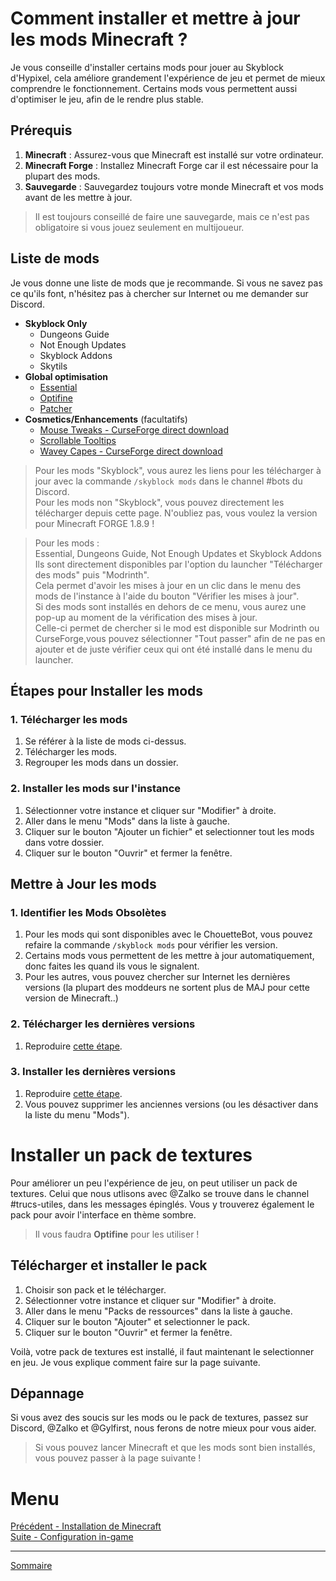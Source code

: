 # Comment installer et mettre à jour les mods Minecraft ?

Je vous conseille d'installer certains mods pour jouer au Skyblock d'Hypixel, cela améliore grandement l'expérience de jeu et permet de mieux comprendre le fonctionnement. Certains mods vous permettent aussi d'optimiser le jeu, afin de le rendre plus stable.

## Prérequis

1. **Minecraft** : Assurez-vous que Minecraft est installé sur votre ordinateur.
2. **Minecraft Forge** : Installez Minecraft Forge car il est nécessaire pour la plupart des mods.
3. **Sauvegarde** : Sauvegardez toujours votre monde Minecraft et vos mods avant de les mettre à jour.

> Il est toujours conseillé de faire une sauvegarde, mais ce n'est pas obligatoire si vous jouez seulement en multijoueur.

## Liste de mods

Je vous donne une liste de mods que je recommande. Si vous ne savez pas ce qu'ils font, n'hésitez pas à chercher sur Internet ou me demander sur Discord.

- **Skyblock Only**
   - Dungeons Guide
   - Not Enough Updates
   - Skyblock Addons
   - Skytils
- **Global optimisation**
   - [Essential](https://essential.gg/downloads)
   - [Optifine](https://optifine.net/adloadx?f=OptiFine_1.8.9_HD_U_M5.jar)
   - [Patcher](https://sk1er.club/mods/patcher)
- **Cosmetics/Enhancements** (facultatifs)
   - [Mouse Tweaks - CurseForge direct download](https://www.curseforge.com/minecraft/mc-mods/mouse-tweaks/download/2287384)
   - [Scrollable Tooltips](https://sk1er.club/mods/text_overflow_scroll)
   - [Wavey Capes - CurseForge direct download](https://www.curseforge.com/minecraft/mc-mods/waveycapes/download/3769917)

> Pour les mods "Skyblock", vous aurez les liens pour les télécharger à jour avec la commande `/skyblock mods` dans le channel #bots du Discord.  
> Pour les mods non "Skyblock", vous pouvez directement les télécharger depuis cette page. N'oubliez pas, vous voulez la version pour Minecraft FORGE 1.8.9 !

> Pour les mods :  
> Essential, Dungeons Guide, Not Enough Updates et Skyblock Addons  
> Ils sont directement disponibles par l'option du launcher "Télécharger des mods" puis "Modrinth".  
> Cela permet d'avoir les mises à jour en un clic dans le menu des mods de l'instance à l'aide du bouton "Vérifier les mises à jour".  
> Si des mods sont installés en dehors de ce menu, vous aurez une pop-up au moment de la vérification des mises à jour.  
> Celle-ci permet de chercher si le mod est disponible sur Modrinth ou CurseForge,vous pouvez sélectionner "Tout passer" afin de ne pas en ajouter et de juste vérifier ceux qui ont été installé dans le menu du launcher.

## Étapes pour Installer les mods

### 1. Télécharger les mods

1. Se référer à la liste de mods ci-dessus.
2. Télécharger les mods.
3. Regrouper les mods dans un dossier.

### 2. Installer les mods sur l'instance

1. Sélectionner votre instance et cliquer sur "Modifier" à droite.
2. Aller dans le menu "Mods" dans la liste à gauche.
3. Cliquer sur le bouton "Ajouter un fichier" et selectionner tout les mods dans votre dossier.
4. Cliquer sur le bouton "Ouvrir" et fermer la fenêtre.

## Mettre à Jour les mods

### 1. Identifier les Mods Obsolètes

1. Pour les mods qui sont disponibles avec le ChouetteBot, vous pouvez refaire la commande `/skyblock mods` pour vérifier les version.
2. Certains mods vous permettent de les mettre à jour automatiquement, donc faites les quand ils vous le signalent.
3. Pour les autres, vous pouvez chercher sur Internet les dernières versions (la plupart des moddeurs ne sortent plus de MAJ pour cette version de Minecraft..)

### 2. Télécharger les dernières versions

1. Reproduire [cette étape](#1-télécharger-les-mods).

### 3. Installer les dernières versions

1. Reproduire [cette étape](#2-installer-les-mods-sur-linstance).
2. Vous pouvez supprimer les anciennes versions (ou les désactiver dans la liste du menu "Mods").

# Installer un pack de textures

Pour améliorer un peu l'expérience de jeu, on peut utiliser un pack de textures. Celui que nous utlisons avec @Zalko se trouve dans le channel #trucs-utiles, dans les messages épinglés. Vous y trouverez également le pack pour avoir l'interface en thème sombre.

> Il vous faudra **Optifine** pour les utiliser !

## Télécharger et installer le pack

1. Choisir son pack et le télécharger.
2. Sélectionner votre instance et cliquer sur "Modifier" à droite.
3. Aller dans le menu "Packs de ressources" dans la liste à gauche.
4. Cliquer sur le bouton "Ajouter" et selectionner le pack.
5. Cliquer sur le bouton "Ouvrir" et fermer la fenêtre.

Voilà, votre pack de textures est installé, il faut maintenant le selectionner en jeu. Je vous explique comment faire sur la page suivante.

## Dépannage

Si vous avez des soucis sur les mods ou le pack de textures, passez sur Discord, @Zalko et @Gylfirst, nous ferons de notre mieux pour vous aider.

> Si vous pouvez lancer Minecraft et que les mods sont bien installés, vous pouvez passer à la page suivante ! 

# Menu

[Précédent - Installation de Minecraft](./Launcher.md)  
[Suite - Configuration in-game](./Game.md)

---
[Sommaire](./README.md)
